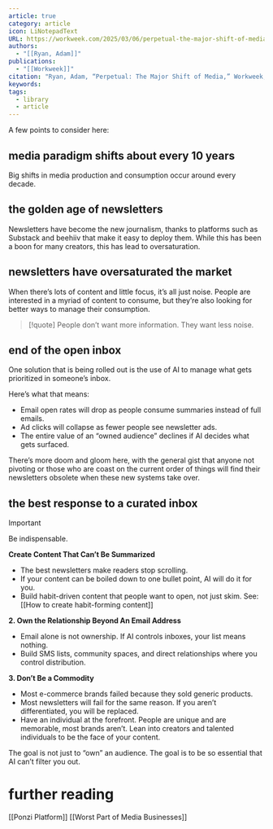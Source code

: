 ```yaml
---
article: true
category: article
icon: LiNotepadText
URL: https://workweek.com/2025/03/06/perpetual-the-major-shift-of-media/
authors:
  - "[[Ryan, Adam]]"
publications:
  - "[[Workweek]]"
citation: "Ryan, Adam, “Perpetual: The Major Shift of Media,” Workweek, March 6, 2025, https://workweek.com/2025/03/06/perpetual-the-major-shift-of-media/"
keywords: 
tags:
  - library
  - article
---
```


A few points to consider here:

## media paradigm shifts about every 10 years

Big shifts in media production and consumption occur around every decade.

## the golden age of newsletters

Newsletters have become the new journalism, thanks to platforms such as Substack and beehiiv that make it easy to deploy them. While this has been a boon for many creators, this has lead to oversaturation.
## newsletters have oversaturated the market

When there’s lots of content and little focus, it’s all just noise. People are interested in a myriad of content to consume, but they’re also looking for better ways to manage their consumption.

> [!quote]
> People don’t want more information. They want less noise.

## end of the open inbox

One solution that is being rolled out is the use of AI to manage what gets prioritized in someone’s inbox. 

Here’s what that means:
- Email open rates will drop as people consume summaries instead of full emails.
- Ad clicks will collapse as fewer people see newsletter ads.
- The entire value of an “owned audience” declines if AI decides what gets surfaced.

There’s more doom and gloom here, with the general gist that anyone not pivoting or those who are coast on the current order of things will find their newsletters obsolete when these new systems take over.

## the best response to a curated inbox

> [!important]
> Be indispensable.

**Create Content That Can’t Be Summarized**

- The best newsletters make readers stop scrolling.
- If your content can be boiled down to one bullet point, AI will do it for you.
- Build habit-driven content that people want to open, not just skim. See:
	[[How to create habit-forming content]] 

**2. Own the Relationship Beyond An Email Address**

- Email alone is not ownership. If AI controls inboxes, your list means nothing.
- Build SMS lists, community spaces, and direct relationships where you control distribution.

**3. Don’t Be a Commodity**

- Most e-commerce brands failed because they sold generic products.
- Most newsletters will fail for the same reason. If you aren’t differentiated, you will be replaced.
- Have an individual at the forefront. People are unique and are memorable, most brands aren’t. Lean into creators and talented individuals to be the face of your content. 

The goal is not just to “own” an audience. The goal is to be so essential that AI can’t filter you out.

# further reading

[[Ponzi Platform]] 
[[Worst Part of Media Businesses]] 
